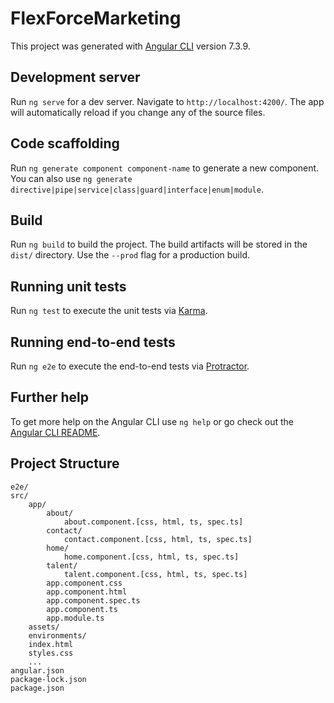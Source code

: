 # FlexForceMarketing

This project was generated with [Angular CLI](https://github.com/angular/angular-cli) version 7.3.9.

## Development server

Run `ng serve` for a dev server. Navigate to `http://localhost:4200/`. The app will automatically reload if you change any of the source files.

## Code scaffolding

Run `ng generate component component-name` to generate a new component. You can also use `ng generate directive|pipe|service|class|guard|interface|enum|module`.

## Build

Run `ng build` to build the project. The build artifacts will be stored in the `dist/` directory. Use the `--prod` flag for a production build.

## Running unit tests

Run `ng test` to execute the unit tests via [Karma](https://karma-runner.github.io).

## Running end-to-end tests

Run `ng e2e` to execute the end-to-end tests via [Protractor](http://www.protractortest.org/).

## Further help

To get more help on the Angular CLI use `ng help` or go check out the [Angular CLI README](https://github.com/angular/angular-cli/blob/master/README.md).

## Project Structure

	e2e/
	src/
		app/
			about/
				about.component.[css, html, ts, spec.ts]
			contact/
				contact.component.[css, html, ts, spec.ts]
			home/
				home.component.[css, html, ts, spec.ts]
			talent/
				talent.component.[css, html, ts, spec.ts]
			app.component.css
			app.component.html
			app.component.spec.ts
			app.component.ts
			app.module.ts
		assets/
		environments/
		index.html
		styles.css
		...
	angular.json
	package-lock.json
	package.json

